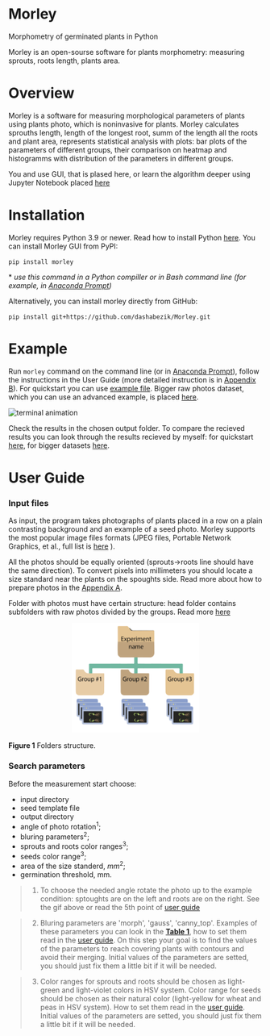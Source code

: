 # Morley

Morphometry of germinated plants in Python

Morley is an open-sourse software for plants morphometry: measuring sprouts, roots length, plants area.

# Overview

Morley is a software for measuring morphological parameters of plants using plants photo, which is noninvasive for plants. Morley calculates sprouths length, length of the longest root, summ of the length all the roots and plant area, represents statistical analysis with plots: bar plots of the parameters of different groups, their comparison on heatmap and histogramms with distribution of the parameters in different groups.

You and use GUI, that is plased here, or learn the algorithm deeper using Jupyter Notebook placed [here](https://github.com/dashabezik/plants)

# Installation

Morley requires Python 3.9 or newer. Read how to install Python [here](https://github.com/dashabezik/Morley/blob/main/doc/installation.md#Python-installation). You can install Morley GUI from PyPI:
```
pip install morley
```
\* *use this command in a Python compiller or in Bash command line (for example, in [Anaconda Prompt](https://github.com/dashabezik/Morley/blob/main/doc/installation.md#Morley-installation))*

Alternatively, you can install morley directly from GitHub:

```
pip install git+https://github.com/dashabezik/Morley.git
```

# Example

Run ``` morley ``` command on the command line (or in [Anaconda Prompt](https://github.com/dashabezik/Morley/blob/main/doc/installation.md#Launch)), follow the instructions in the User Guide (more detailed instruction is in [Appendix B](https://github.com/dashabezik/Morley/blob/main/doc/appendix_b.md)). For quickstart you can use [example file](https://github.com/dashabezik/Morley/blob/main/photos.rar). Bigger raw photos dataset, which you can use an advanced example, is placed [here](https://github.com/dashabezik/plants).

![terminal animation](doc/morley_launch.gif)

Check the results in the chosen output folder. To compare the recieved results you can look through the results recieved by myself: for quickstart [here](https://github.com/dashabezik/Morley/blob/main/report.rar), for bigger datasets [here](https://github.com/dashabezik/plants).

# User Guide
### Input files

As input, the program takes photographs of plants placed in a row on a plain contrasting background and an example of a seed photo.
Morley supports the most popular image files formats (JPEG files, Portable Network Graphics, et al., full list is [here](https://docs.opencv.org/3.4/d4/da8/group__imgcodecs.html#ga288b8b3da0892bd651fce07b3bbd3a56) ).


All the photos should be equally oriented (sprouts->roots line should have the same direction).
To convert pixels into millimeters you should locate a size standard near the plants on the spoughts side. Read more about how to prepare photos in the [Appendix A](https://github.com/dashabezik/Morley/blob/main/doc/appendix_a.md).

Folder with photos must have certain structure: head folder contains subfolders with raw photos divided by the groups. Read more [here](https://github.com/dashabezik/Morley/blob/main/doc/appendix_b.md#before-running-morley)

<p align="center">
<img src="https://github.com/dashabezik/Morley/blob/main/doc/folder_tree_wo_template.png" width=50% height=50% title = "Folders structure." >

  **Figure 1** Folders structure.

</p>




### Search parameters

Before the measurement start choose:
* input directory
* seed template file
* output directory
* angle of photo rotation<sup>1</sup>;
* bluring parameters<sup>2</sup>;
* sprouts and roots color ranges<sup>3</sup>;
* seeds color range<sup>3</sup>;
* area of the size standerd, $mm^2$;
* germination threshold, mm.


>1) To choose the needed angle rotate the photo up to the example condition: sptoughts are on the left and roots are on the right. See the gif above or read the 5th point of [user guide](https://github.com/dashabezik/Morley/blob/main/doc/appendix_b.md#Rotation)

>2) Bluring parameters are 'morph', 'gauss', 'canny_top'. Examples of these parameters you can look in the [**Table 1**](https://github.com/dashabezik/plants), how to set them read in the [user guide](https://github.com/dashabezik/Morley/blob/main/doc/appendix_b.md#Contours-recognition). On this step your goal is to find the values of the parameters to reach covering plants with contours and avoid their merging. Initial values of the parameters are setted, you should just fix them a little bit if it will be needed.



>3) Color ranges for sprouts and roots should be chosen as light-green and light-violet colors in HSV system. Color range for seeds should be chosen as their natural color (light-yellow for wheat and peas in HSV system). How to set them read in the [user guide](https://github.com/dashabezik/Morley/blob/main/doc/appendix_b.md#Color-ranges). Initial values of the parameters are setted, you should just fix them a little bit if it will be needed.













